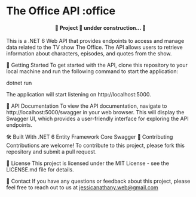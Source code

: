 # The Office API :office

 <h4 align="center"> 
	🚧  Project 🚀 undder construction...  🚧
 </h4>

This is a .NET 6 Web API that provides endpoints to access and manage data related to the TV show The Office. The API allows users to retrieve information about characters, episodes, and quotes from the show. 

🚀 Getting Started
To get started with the API, clone this repository to your local machine and run the following command to start the application:

dotnet run

The application will start listening on http://localhost:5000.

📝 API Documentation
To view the API documentation, navigate to http://localhost:5000/swagger in your web browser. This will display the Swagger UI, which provides a user-friendly interface for exploring the API endpoints.

🛠️ Built With
.NET 6
Entity Framework Core
Swagger
🤝 Contributing
Contributions are welcome! To contribute to this project, please fork this repository and submit a pull request.

📄 License
This project is licensed under the MIT License - see the LICENSE.md file for details.

📧 Contact
If you have any questions or feedback about this project, please feel free to reach out to us at jessicanathany.web@gmail.com
